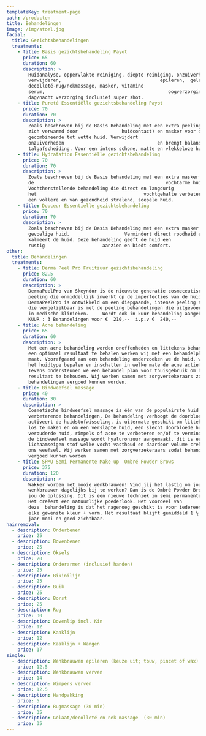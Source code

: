```yaml
---
templateKey: treatment-page
path: /producten
title: Behandelingen
image: /img/stoel.jpg
facial:
  title: Gezichtsbehandelingen
  treatments:
    - title: Basis gezichtsbehandeling Payot
      price: 65
      duration: 60
      description: >
        Huidanalyse, oppervlakte reiniging, diepte reiniging, onzuiverheden
        verwijderen,                                    epileren,  gelaat-
        decolleté-rug/nekmassage, masker, vitamine
        serum,                                             oogverzorging en
        dag/nacht verzorging inclusief super shot.
    - title: Pureté Essentiëlle gezichtsbehandeling Payot
      price: 70
      duration: 70
      description: >
        Zoals beschreven bij de Basis Behandeling met een extra peeling (die
        zich verwarmd door                huidcontact) en masker voor de
        gecombineerde tot vette huid. Verwijdert
        onzuiverheden                                  en brengt balans in de
        talgafscheiding. Voor een intens schone, matte en vlekkeloze huid.
    - title: Hydratation Essentiëlle gezichtsbehandeling
      price: 70
      duration: 70
      description: >
        Zoals beschreven bij de Basis behandeling met een extra masker voor
        de                                                vochtarme huid.
        Vochtherstellende behandeling die direct en langdurig
        het                                       vochtgehalte verbetert. Voor
        een vollere en van gezondheid stralend, soepele huid.
    - title: Douceur Essentielle gezichtsbehandeling
      price: 70
      duration: 70
      description: >
        Zoals beschreven bij de Basis Behandeling met een extra masker voor de
        gevoelige huid.                    Vermindert direct roodheid en
        kalmeert de huid. Deze behandeling geeft de huid een
        rustig                     aanzien en biedt comfort.	 
other:
  title: Behandelingen
  treatments:
    - title: Derma Peel Pro Fruitzuur gezichtsbehandeling
      price: 82.5
      duration: 60
      description: >
        DermaPeelPro van Skeyndor is de nieuwste generatie cosmeceutische
        peeling die onmiddellijk inwerkt op de imperfecties van de huid.
        DermaPeelPro is ontwikkeld om een diepgaande, intense peeling te geven,
        die vergelijkbaar is met de peeling behandelingen die uitgevoerd worden
        in medische klinieken.     Wordt ook in kuur behandeling aangeboden:
        KUUR : 3 Behandelingen voor €  210,--  i.p.v €  240,--
    - title: Acne behandeling
      price: 65
      duration: 60
      description: >
        Met een acne behandeling worden oneffenheden en littekens behandeld. Om
        een optimaal resultaat te behalen werken wij met een behandelplan op
        maat. Voorafgaand aan een behandeling onderzoeken we de huid, waarbij we
        het huidtype bepalen en inschatten in welke mate de acne actief is.
        Tevens ondersteunen we een behandel plan voor thuisgebruik om het beste
        resultaat te behouden. Wij werken samen met zorgverzekeraars zodat
        behandelingen vergoed kunnen worden.
    - title: Bindweefsel massage
      price: 40
      duration: 30
      description: >
        Cosmetische bindweefsel massage is één van de populairste huid
        verbeterende behandelingen. De behandeling verhoogt de doorbloeding en
        activeert de huidstofwisseling, is uitermate geschikt om littekenweefsel
        los te maken en om een verslapte huid, een slecht doorbloede huid, een
        verouderde huid, rimpels of acne te verbeteren en/of te verminderen. In
        de bindweefsel massage wordt hyaluronzuur aangemaakt, dit is een
        lichaamseigen stof welke vocht vasthoud en daardoor volume creëert aan
        ons weefsel. Wij werken samen met zorgverzekeraars zodat behandelingen
        vergoed kunnen worden
    - title: SPMU Semi Permanente Make-up  Ombré Powder Brows
      price: 375
      duration: 120
      description: >
        Wakker worden met mooie wenkbrauwen! Vind jij het lastig om jou
        wenkbrauwen dagelijks bij te werken? Dan is de Ombré Powder Brows voor
        jou dé oplossing. Dit is een nieuwe techniek in semi permanente make up.
        Het creëert een natuurlijke poederlook. Het voordeel van
        deze  behandeling is dat het nagenoeg geschikt is voor iedereen en in
        elke gewenste kleur + vorm. Het resultaat blijft gemiddeld 1 ½ tot 2
        jaar mooi en goed zichtbaar. 
hairremoval:
  - description: Onderbenen
    price: 25
  - description: Bovenbenen
    price: 25
  - description: Oksels
    price: 20
  - description: Onderarmen (inclusief handen)
    price: 25
  - description: Bikinilijn
    price: 25
  - description: Buik
    price: 25
  - description: Borst
    price: 25
  - description: Rug
    price: 30
  - description: Bovenlip incl. Kin
    price: 12
  - description: Kaaklijn
    price: 12
  - description: Kaaklijn + Wangen
    price: 17
single:
  - description: Wenkbrauwen epileren (keuze uit; touw, pincet of wax)
    price: 12.5
  - description: Wenkbrauwen verven
    price: 14
  - description: Wimpers verven
    price: 12.5
  - description: Handpakking
    price: 5
  - description: Rugmassage (30 min)
    price: 35
  - description: Gelaat/decolleté en nek massage  (30 min)
    price: 35
---
```

